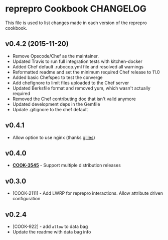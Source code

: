 # reprepro Cookbook CHANGELOG
This file is used to list changes made in each version of the reprepro cookbook.

## v0.4.2 (2015-11-20)
- Remove Opscode/Chef as the maintainer.
- Updated Travis to run full integration tests with kitchen-docker
- Added Chef default .rubocop.yml file and resolved all warnings
- Reformatted readme and set the minimum required Chef release to 11.0
- Added basic Chefspec to test the converge
- Add chefignore to limit files uploaded to the Chef server
- Updated Berksfile format and removed yum, which wasn't actually required
- Removed the Chef contributing doc that isn't valid anymore
- Updated development deps in the Gemfile
- Update .gitignore to the chef default

## v0.4.1
- Allow option to use nginx (thanks [gilles](https://github.com/gilles))

## v0.4.0
- **[COOK-3545](https://tickets.opscode.com/browse/COOK-3545)** - Support multiple distribution releases

## v0.3.0
- [COOK-2111] - Add LWRP for reprepro interactions. Allow attribute driven configuration

## v0.2.4
- [COOK-922] - add `allow` to data bag
- Update the readme with data bag info
